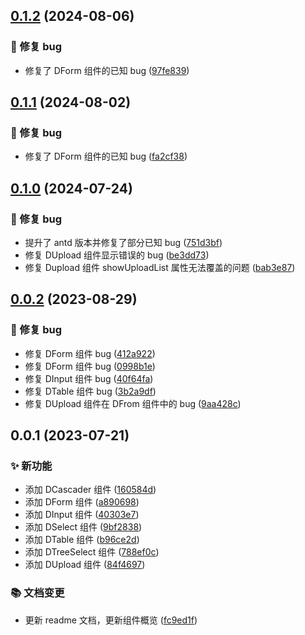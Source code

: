 ## [0.1.2](https://github.com/feihu1024/antd-plus-ui/compare/0.1.1...0.1.2) (2024-08-06)

### 🐛 修复 bug

- 修复了 DForm 组件的已知 bug ([97fe839](https://github.com/feihu1024/antd-plus-ui/commit/97fe8398a055cfa36504418d3c30944b9e414da1))

## [0.1.1](https://github.com/feihu1024/antd-plus-ui/compare/0.1.0...0.1.1) (2024-08-02)

### 🐛 修复 bug

- 修复了 DForm 组件的已知 bug ([fa2cf38](https://github.com/feihu1024/antd-plus-ui/commit/fa2cf38b27697dc88e27c7153d473e3a6dc8f211))

## [0.1.0](https://github.com/feihu1024/antd-plus-ui/compare/0.0.2...0.1.0) (2024-07-24)

### 🐛 修复 bug

- 提升了 antd 版本并修复了部分已知 bug ([751d3bf](https://github.com/feihu1024/antd-plus-ui/commit/751d3bf67aa81b2317ba7117d5bd91faffb0014d))
- 修复 DUpload 组件显示错误的 bug ([be3dd73](https://github.com/feihu1024/antd-plus-ui/commit/be3dd733b208c8d443d9b7e29a9c7a08079c0c80))
- 修复 Dupload 组件 showUploadList 属性无法覆盖的问题 ([bab3e87](https://github.com/feihu1024/antd-plus-ui/commit/bab3e8710a262b13004731d31b7df670cf2d662f))

## [0.0.2](https://github.com/feihu1024/antd-plus-ui/compare/0.0.1...0.0.2) (2023-08-29)

### 🐛 修复 bug

- 修复 DForm 组件 bug ([412a922](https://github.com/feihu1024/antd-plus-ui/commit/412a922ed4922b6b44931fff7d2fa8e6105fe2aa))
- 修复 DForm 组件 bug ([0998b1e](https://github.com/feihu1024/antd-plus-ui/commit/0998b1ed6528357edda532abd000489908d5d30b))
- 修复 DInput 组件 bug ([40f64fa](https://github.com/feihu1024/antd-plus-ui/commit/40f64fa112f05379aed631c1e07f73f047746f46))
- 修复 DTable 组件 bug ([3b2a9df](https://github.com/feihu1024/antd-plus-ui/commit/3b2a9df0b3ac5c848c3aeda2fd4705463a3af10c))
- 修复 DUpload 组件在 DFrom 组件中的 bug ([9aa428c](https://github.com/feihu1024/antd-plus-ui/commit/9aa428cf8d0210fb334c13209b6bc1128d7eb459))

## 0.0.1 (2023-07-21)

### ✨ 新功能

- 添加 DCascader 组件 ([160584d](https://github.com/feihu1024/antd-plus-ui/commit/160584d47cf118ce5de3d82baf52611f771f2212))
- 添加 DForm 组件 ([a890698](https://github.com/feihu1024/antd-plus-ui/commit/a890698fe2bbed3cd3e6def674f57f23ef4482c9))
- 添加 DInput 组件 ([40303e7](https://github.com/feihu1024/antd-plus-ui/commit/40303e7cb5114b339e9d446177d6001e91cbaf0b))
- 添加 DSelect 组件 ([9bf2838](https://github.com/feihu1024/antd-plus-ui/commit/9bf2838cda242b7869886b1509943da7d3668e64))
- 添加 DTable 组件 ([b96ce2d](https://github.com/feihu1024/antd-plus-ui/commit/b96ce2df1cae4d47e1c0cfeb12b6d0a174591661))
- 添加 DTreeSelect 组件 ([788ef0c](https://github.com/feihu1024/antd-plus-ui/commit/788ef0c22fcaa21a5450823a59f7e68123c24b10))
- 添加 DUpload 组件 ([84f4697](https://github.com/feihu1024/antd-plus-ui/commit/84f4697622f7221459709f10d0c9fe8f2eb05fc9))

### 📚 文档变更

- 更新 readme 文档，更新组件概览 ([fc9ed1f](https://github.com/feihu1024/antd-plus-ui/commit/fc9ed1f23a4536fd7ef4fcad771a78200f33ae11))
